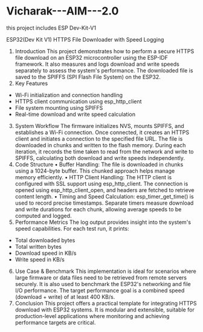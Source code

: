 # Vicharak---AIM---2.0
this project includes ESP Dev-Kit-V1

ESP32(Dev Kit V1) HTTPS File Downloader with Speed Logging
1. Introduction
This project demonstrates how to perform a secure HTTPS file download on an ESP32 microcontroller using the ESP-IDF framework. It also measures and logs download and write speeds separately to assess the system's performance. The downloaded file is saved to the SPIFFS (SPI Flash File System) on the ESP32.
2. Key Features
- Wi-Fi initialization and connection handling
- HTTPS client communication using esp_http_client
- File system mounting using SPIFFS
- Real-time download and write speed calculation

3. System Workflow
The firmware initializes NVS, mounts SPIFFS, and establishes a Wi-Fi connection. Once connected, it creates an HTTPS client and initiates a connection to the specified file URL. The file is downloaded in chunks and written to the flash memory. During each iteration, it records the time taken to read from the network and write to SPIFFS, calculating both download and write speeds independently.
4. Code Structure
• Buffer Handling:
  The file is downloaded in chunks using a 1024-byte buffer. This chunked approach helps manage memory efficiently.
• HTTP Client Handling:
  The HTTP client is configured with SSL support using esp_http_client. The connection is opened using esp_http_client_open, and headers are fetched to retrieve content length.
• Timing and Speed Calculation:
  esp_timer_get_time() is used to record precise timestamps. Separate timers measure download and write durations for each chunk, allowing average speeds to be computed and logged.
5. Performance Metrics
The log output provides insight into the system's speed capabilities. For each test run, it prints:
- Total downloaded bytes
- Total written bytes
- Download speed in KB/s
- Write speed in KB/s

6. Use Case & Benchmark
This implementation is ideal for scenarios where large firmware or data files need to be retrieved from remote servers securely. It is also used to benchmark the ESP32's networking and file I/O performance. The target performance goal is a combined speed (download + write) of at least 400 KB/s.
7. Conclusion
This project offers a practical template for integrating HTTPS download with ESP32 systems. It is modular and extensible, suitable for production-level applications where monitoring and achieving performance targets are critical.


